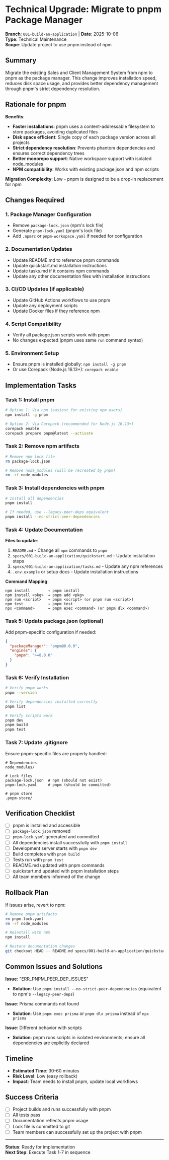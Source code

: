 # Technical Upgrade: Migrate to pnpm Package Manager

**Branch**: `001-build-an-application` | **Date**: 2025-10-06  
**Type**: Technical Maintenance  
**Scope**: Update project to use pnpm instead of npm

## Summary

Migrate the existing Sales and Client Management System from npm to pnpm as the package manager. This change improves installation speed, reduces disk space usage, and provides better dependency management through pnpm's strict dependency resolution.

## Rationale for pnpm

**Benefits**:
- **Faster installations**: pnpm uses a content-addressable filesystem to store packages, avoiding duplicated files
- **Disk space efficient**: Single copy of each package version across all projects
- **Strict dependency resolution**: Prevents phantom dependencies and ensures correct dependency trees
- **Better monorepo support**: Native workspace support with isolated node_modules
- **NPM compatibility**: Works with existing package.json and npm scripts

**Migration Complexity**: Low - pnpm is designed to be a drop-in replacement for npm

## Changes Required

### 1. Package Manager Configuration
- Remove `package-lock.json` (npm's lock file)
- Generate `pnpm-lock.yaml` (pnpm's lock file)
- Add `.npmrc` or `pnpm-workspace.yaml` if needed for configuration

### 2. Documentation Updates
- Update README.md to reference pnpm commands
- Update quickstart.md installation instructions
- Update tasks.md if it contains npm commands
- Update any other documentation files with installation instructions

### 3. CI/CD Updates (if applicable)
- Update GitHub Actions workflows to use pnpm
- Update any deployment scripts
- Update Docker files if they reference npm

### 4. Script Compatibility
- Verify all package.json scripts work with pnpm
- No changes expected (pnpm uses same `run` command syntax)

### 5. Environment Setup
- Ensure pnpm is installed globally: `npm install -g pnpm`
- Or use Corepack (Node.js 16.13+): `corepack enable`

## Implementation Tasks

### Task 1: Install pnpm
```bash
# Option 1: Via npm (easiest for existing npm users)
npm install -g pnpm

# Option 2: Via Corepack (recommended for Node.js 16.13+)
corepack enable
corepack prepare pnpm@latest --activate
```

### Task 2: Remove npm artifacts
```bash
# Remove npm lock file
rm package-lock.json

# Remove node_modules (will be recreated by pnpm)
rm -rf node_modules
```

### Task 3: Install dependencies with pnpm
```bash
# Install all dependencies
pnpm install

# If needed, use --legacy-peer-deps equivalent
pnpm install --no-strict-peer-dependencies
```

### Task 4: Update Documentation

**Files to update**:
1. `README.md` - Change all `npm` commands to `pnpm`
2. `specs/001-build-an-application/quickstart.md` - Update installation steps
3. `specs/001-build-an-application/tasks.md` - Update any npm references
4. `.env.example` or setup docs - Update installation instructions

**Command Mapping**:
```
npm install        → pnpm install
npm install <pkg>  → pnpm add <pkg>
npm run <script>   → pnpm <script> (or pnpm run <script>)
npm test           → pnpm test
npx <command>      → pnpm exec <command> (or pnpm dlx <command>)
```

### Task 5: Update package.json (optional)
Add pnpm-specific configuration if needed:
```json
{
  "packageManager": "pnpm@8.0.0",
  "engines": {
    "pnpm": ">=8.0.0"
  }
}
```

### Task 6: Verify Installation
```bash
# Verify pnpm works
pnpm --version

# Verify dependencies installed correctly
pnpm list

# Verify scripts work
pnpm dev
pnpm build
pnpm test
```

### Task 7: Update .gitignore
Ensure pnpm-specific files are properly handled:
```
# Dependencies
node_modules/

# Lock files
package-lock.json  # npm (should not exist)
pnpm-lock.yaml     # pnpm (should be committed)

# pnpm store
.pnpm-store/
```

## Verification Checklist

- [ ] pnpm is installed and accessible
- [ ] `package-lock.json` removed
- [ ] `pnpm-lock.yaml` generated and committed
- [ ] All dependencies install successfully with `pnpm install`
- [ ] Development server starts with `pnpm dev`
- [ ] Build completes with `pnpm build`
- [ ] Tests run with `pnpm test`
- [ ] README.md updated with pnpm commands
- [ ] quickstart.md updated with pnpm installation steps
- [ ] All team members informed of the change

## Rollback Plan

If issues arise, revert to npm:
```bash
# Remove pnpm artifacts
rm pnpm-lock.yaml
rm -rf node_modules

# Reinstall with npm
npm install

# Restore documentation changes
git checkout HEAD -- README.md specs/001-build-an-application/quickstart.md
```

## Common Issues and Solutions

**Issue**: "ERR_PNPM_PEER_DEP_ISSUES"
- **Solution**: Use `pnpm install --no-strict-peer-dependencies` (equivalent to npm's `--legacy-peer-deps`)

**Issue**: Prisma commands not found
- **Solution**: Use `pnpm exec prisma` or `pnpm dlx prisma` instead of `npx prisma`

**Issue**: Different behavior with scripts
- **Solution**: pnpm runs scripts in isolated environments; ensure all dependencies are explicitly declared

## Timeline

- **Estimated Time**: 30-60 minutes
- **Risk Level**: Low (easy rollback)
- **Impact**: Team needs to install pnpm, update local workflows

## Success Criteria

- [ ] Project builds and runs successfully with pnpm
- [ ] All tests pass
- [ ] Documentation reflects pnpm usage
- [ ] Lock file is committed to git
- [ ] Team members can successfully set up the project with pnpm

---

**Status**: Ready for implementation  
**Next Step**: Execute Task 1-7 in sequence
